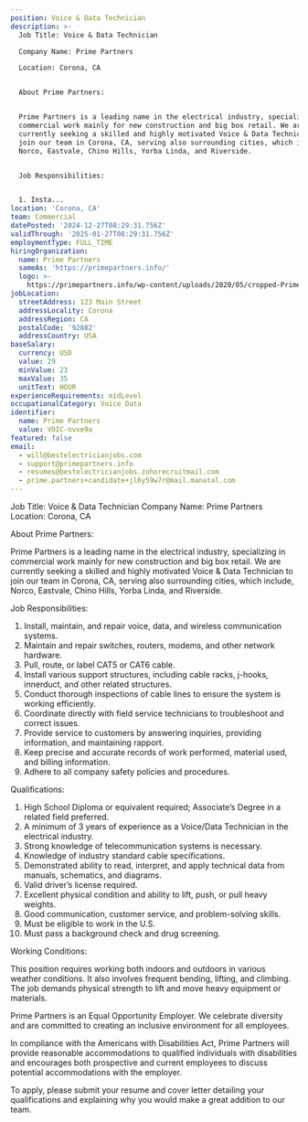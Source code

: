 ```yaml
---
position: Voice & Data Technician
description: >-
  Job Title: Voice & Data Technician

  Company Name: Prime Partners

  Location: Corona, CA


  About Prime Partners:


  Prime Partners is a leading name in the electrical industry, specializing in
  commercial work mainly for new construction and big box retail. We are
  currently seeking a skilled and highly motivated Voice & Data Technician to
  join our team in Corona, CA, serving also surrounding cities, which include,
  Norco, Eastvale, Chino Hills, Yorba Linda, and Riverside.


  Job Responsibilities:


  1. Insta...
location: 'Corona, CA'
team: Commercial
datePosted: '2024-12-27T08:29:31.756Z'
validThrough: '2025-01-27T08:29:31.756Z'
employmentType: FULL_TIME
hiringOrganization:
  name: Prime Partners
  sameAs: 'https://primepartners.info/'
  logo: >-
    https://primepartners.info/wp-content/uploads/2020/05/cropped-Prime-Partners-Logo-NO-BG-1-1.png
jobLocation:
  streetAddress: 123 Main Street
  addressLocality: Corona
  addressRegion: CA
  postalCode: '92882'
  addressCountry: USA
baseSalary:
  currency: USD
  value: 29
  minValue: 23
  maxValue: 35
  unitText: HOUR
experienceRequirements: midLevel
occupationalCategory: Voice Data
identifier:
  name: Prime Partners
  value: VOIC-nvxe9a
featured: false
email:
  - will@bestelectricianjobs.com
  - support@primepartners.info
  - resumes@bestelectricianjobs.zohorecruitmail.com
  - prime.partners+candidate+jl6y59w7r@mail.manatal.com
---
```




Job Title: Voice & Data Technician
Company Name: Prime Partners
Location: Corona, CA

About Prime Partners:

Prime Partners is a leading name in the electrical industry, specializing in commercial work mainly for new construction and big box retail. We are currently seeking a skilled and highly motivated Voice & Data Technician to join our team in Corona, CA, serving also surrounding cities, which include, Norco, Eastvale, Chino Hills, Yorba Linda, and Riverside.

Job Responsibilities:

1. Install, maintain, and repair voice, data, and wireless communication systems.
2. Maintain and repair switches, routers, modems, and other network hardware.
3. Pull, route, or label CAT5 or CAT6 cable.
4. Install various support structures, including cable racks, j-hooks, innerduct, and other related structures.
5. Conduct thorough inspections of cable lines to ensure the system is working efficiently.
6. Coordinate directly with field service technicians to troubleshoot and correct issues.
7. Provide service to customers by answering inquiries, providing information, and maintaining rapport.
8. Keep precise and accurate records of work performed, material used, and billing information.
9. Adhere to all company safety policies and procedures.

Qualifications:

1. High School Diploma or equivalent required; Associate’s Degree in a related field preferred.
2. A minimum of 3 years of experience as a Voice/Data Technician in the electrical industry.
3. Strong knowledge of telecommunication systems is necessary.
4. Knowledge of industry standard cable specifications.
5. Demonstrated ability to read, interpret, and apply technical data from manuals, schematics, and diagrams.
6. Valid driver’s license required.
7. Excellent physical condition and ability to lift, push, or pull heavy weights.
8. Good communication, customer service, and problem-solving skills.
9. Must be eligible to work in the U.S.
10. Must pass a background check and drug screening.

Working Conditions:

This position requires working both indoors and outdoors in various weather conditions. It also involves frequent bending, lifting, and climbing. The job demands physical strength to lift and move heavy equipment or materials.

Prime Partners is an Equal Opportunity Employer. We celebrate diversity and are committed to creating an inclusive environment for all employees.

In compliance with the Americans with Disabilities Act, Prime Partners will provide reasonable accommodations to qualified individuals with disabilities and encourages both prospective and current employees to discuss potential accommodations with the employer. 

To apply, please submit your resume and cover letter detailing your qualifications and explaining why you would make a great addition to our team.
